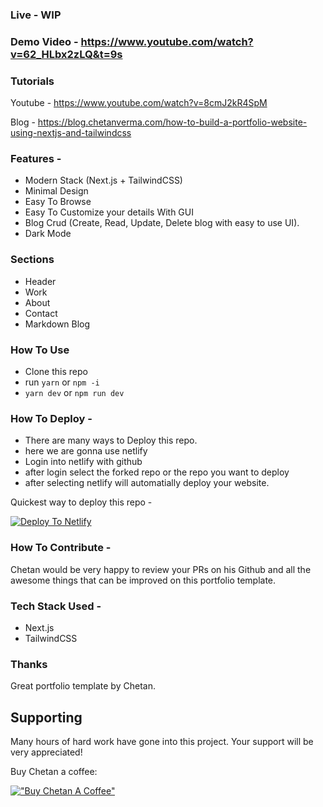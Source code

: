 
### Live - WIP

### Demo Video - https://www.youtube.com/watch?v=62_HLbx2zLQ&t=9s

### Tutorials

Youtube - https://www.youtube.com/watch?v=8cmJ2kR4SpM

Blog - https://blog.chetanverma.com/how-to-build-a-portfolio-website-using-nextjs-and-tailwindcss

### Features - 

- Modern Stack (Next.js + TailwindCSS)
- Minimal Design
- Easy To Browse
- Easy To Customize your details With GUI
- Blog Crud (Create, Read, Update, Delete blog with easy to use UI).
- Dark Mode


### Sections

- Header
- Work
- About
- Contact
- Markdown Blog


### How To Use

- Clone this repo
- run `yarn` or `npm -i`
- `yarn dev` or `npm run dev`


### How To Deploy - 

- There are many ways to Deploy this repo.
- here we are gonna use netlify
- Login into netlify with github
- after login select the forked repo or the repo you want to deploy
- after selecting netlify will automatially deploy your website.

Quickest way to deploy this repo - 

[![Deploy To Netlify](https://www.netlify.com/img/deploy/button.svg)](https://app.netlify.com/start/deploy?repository=https://github.com/philip-L/react-portfolio)


### How To Contribute - 

Chetan would be very happy to review your PRs on his Github and all the awesome things that can be improved on this portfolio template.


### Tech Stack Used - 
- Next.js
- TailwindCSS


### Thanks

Great portfolio template by Chetan.


## Supporting
Many hours of hard work have gone into this project. Your support will be very appreciated!

Buy Chetan a coffee:

[!["Buy Chetan A Coffee"](https://www.buymeacoffee.com/assets/img/custom_images/orange_img.png)](https://www.buymeacoffee.com/chetanverma)






